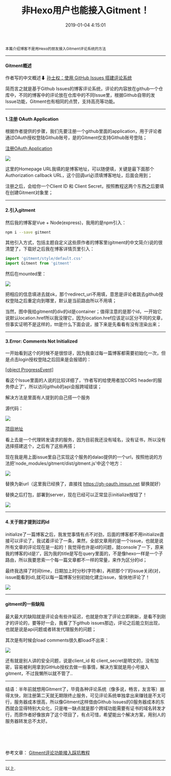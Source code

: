 ﻿---
title: 非Hexo用户也能接入Gitment！
date: 2019-01-04 4:15:01
tags: blog
categories: blog
---
<!-- more --> 
<small>本篇介绍博客不是用Hexo的朋友接入Gitment评论系统的方法</small>

<hr>

#### Gitment概述

作者写的中文概述⬇
[孙士权：使用 GitHub Issues 搭建评论系统](https://imsun.net/posts/gitment-introduction/)

简而言之就是基于Github Issues的博客评论系统，评论的内容放在github一个仓库中，不同的博客中的评论放在仓库中的不同Issue里，根据Github自带的发Issue功能，Gitment也有相同的点赞，支持高亮等功能。

---

#### 1.注册 OAuth Application

根据作者提供的步骤，我们先要注册一个github里面的application，用于评论者通过OAuth授权登陆Github账号，是的Gitment仅支持Github账号登陆；

[注册OAuth Application](https://github.com/settings/applications/new)

![](/static/img/gitment3.png)

这里的Homepage URL我填的是博客地址，可以随便填，关键是最下面那个Authorization callback URL，这个回调url必须填博客地址，后面会用到；

注册之后，会给你一个Client ID 和 Client Secret，按照教程这两个东西之后要填在创建Gitment对象里；

---

#### 2.引入gitment

然后我的博客是Vue + Node(express)，我用的是npm引入：

```bash
npm i --save gitment
```

其他引入方式，包括主题自定义这些原作者的博客里(gitment的中文简介)说的很清楚了，下载好之后我在博客详情页里引入：

```javascript
import 'gitment/style/default.css'
import Gitment from 'gitment'
```

然后在mounted里：

![](/static/img/gitment4.png)

把相应的信息填进去就ok，那个redirect_uri不用填，意思是评论者跳去github授权登陆之后重定向到哪里，默认是当前路由所以不用填；

当然，图中我给gitment的div的id是container；值得注意的是那个id，一开始它说默认location.href所以我没理它，因为location.href应该足以区分不同的文章，但事实证明不是这样的，ttt是什么下面会说，接下来是先看看有没有渲染出来；

---

#### 3.Error: Comments Not Initialized

一开始看到这个的时候不是很惊讶，因为我查过每一篇博客都需要初始化一次，但是点击login授权登陆之后回来是会报错的：

[[object ProgressEvent] ](https://github.com/imsun/gitment/issues/170)

看这个Issue里面的人说的比较详细了，‘作者写的给使用者加CORS header的服务停止了’，所以访问github的api会报跨域错误；

解决方法是里面有人提到的自己搭一个服务

源代码：

![](/static/img/gitment5.png)

[项目地址](https://github.com/imsun/gh-oauth-server)

看上去是一个代理转发请求的服务，因为目前我还没有域名，没有证书，所以没有选择搭建这个，之后有了这些再搭；

现在我是用上面issue里自己实现这个服务的dalao提供的一个url，按照他说的方法把'node_modules/gitment/dist/gitment.js'中这个地方：

![](/static/img/gitment6.png)

替换为新url（这里我已经换了，直接找 https://gh-oauth.imsun.net 替换就好）

替换之后打包，部署到server，现在已经可以正常显示initialize按钮了！

![](/static/img/gitment.png)

---

#### 4.关于刚才提到过的id

initialize了一篇博客之后，我发觉事情有点不对劲，后面的博客都不用initialize直接可以评论了，我试着评论了一条，果然，全部文章用的是一个issue，也就是说所有文章的评论现在是一起的！我觉得也许是id的问题，就console了一下，原来我的博客的id是‘/’，因为我的title是写在query里面的，不是像hexo一样是一个子路由，所以我要思索一个每一篇文章都不一样的常量，来作为区分的id；

最终我选择了时间time，日期加上时分秒(字符串)，再把那个‘/’的issue关闭(对，issue能看到id),就可以每一篇博客分别初始化建立issue，愉快地评论了！

![](/static/img/gitment1.png)

---

#### gitment的一些缺陷

最大最大的缺陷就是评论会有些许延迟，也就是你发了评论立即刷新，是看不到刚才的评论的，要等好一会，我看了下github issues那边，评论之后能立刻出现，也就是说是api问题或者转发代理服务的问题；

其次是有时候会load comments很久都load不出来：

![](/static/img/gitment2.png)

还有就是别人讲的安全问题，说是client_id 和 client_secret是明文的，没有加密，容易被利用拿到GitHub授权去做一些事情，解决方案就是用小号接入gitment，不过我懒所以就不管了..


---

结语：半年前就想用Gitment了，毕竟各种评论系统（像多说，畅言，友言等）崩得太快，刚注册第二天就无期限终止服务，可见评论系统单独拿出来赚钱是不太可行，服务器成本很高，所以像Gitment这样借由Github Issues的0服务器成本的东西就会显得特别大众化，只是唯一缺点就是那个跨域功能需要有证书的域名转发才行，而原作者好像放弃了这个项目了，有点可惜，希望能出个解决方案，用别人的服务器转发总不太好。

<font color='#fff'>欢迎来评论啊哈哈哈~</font>

<br>

参考文章：
[Gitment评论功能接入踩坑教程](https://www.jianshu.com/p/57afa4844aaa)

---

以上.
